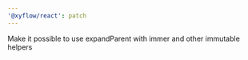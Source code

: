 ```yaml
---
'@xyflow/react': patch
---
```


Make it possible to use expandParent with immer and other immutable helpers
